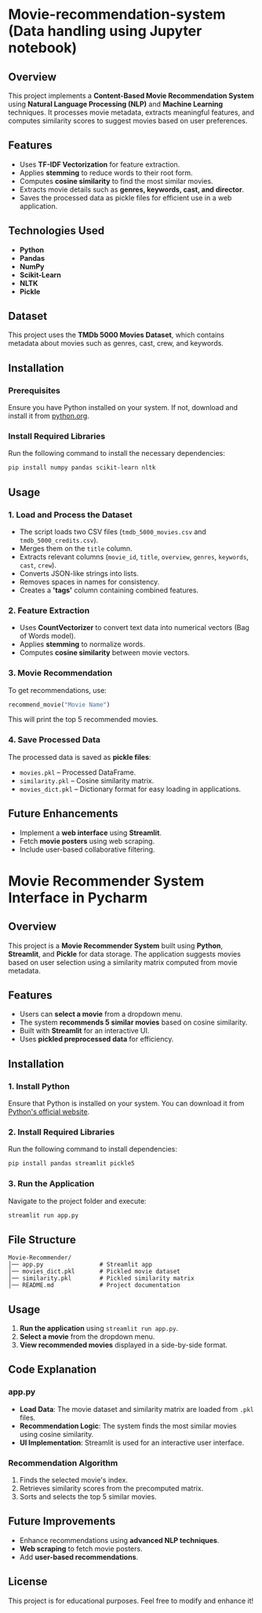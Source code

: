 # Movie-recommendation-system (Data handling using Jupyter notebook)

## Overview
This project implements a **Content-Based Movie Recommendation System** using **Natural Language Processing (NLP)** and **Machine Learning** techniques. It processes movie metadata, extracts meaningful features, and computes similarity scores to suggest movies based on user preferences.

## Features
- Uses **TF-IDF Vectorization** for feature extraction.
- Applies **stemming** to reduce words to their root form.
- Computes **cosine similarity** to find the most similar movies.
- Extracts movie details such as **genres, keywords, cast, and director**.
- Saves the processed data as pickle files for efficient use in a web application.

## Technologies Used
- **Python**
- **Pandas**
- **NumPy**
- **Scikit-Learn**
- **NLTK**
- **Pickle**

## Dataset
This project uses the **TMDb 5000 Movies Dataset**, which contains metadata about movies such as genres, cast, crew, and keywords.

## Installation
### Prerequisites
Ensure you have Python installed on your system. If not, download and install it from [python.org](https://www.python.org/).

### Install Required Libraries
Run the following command to install the necessary dependencies:
```bash
pip install numpy pandas scikit-learn nltk
```

## Usage
### 1. Load and Process the Dataset
- The script loads two CSV files (`tmdb_5000_movies.csv` and `tmdb_5000_credits.csv`).
- Merges them on the `title` column.
- Extracts relevant columns (`movie_id`, `title`, `overview`, `genres`, `keywords`, `cast`, `crew`).
- Converts JSON-like strings into lists.
- Removes spaces in names for consistency.
- Creates a **'tags'** column containing combined features.

### 2. Feature Extraction
- Uses **CountVectorizer** to convert text data into numerical vectors (Bag of Words model).
- Applies **stemming** to normalize words.
- Computes **cosine similarity** between movie vectors.

### 3. Movie Recommendation
To get recommendations, use:
```python
recommend_movie("Movie Name")
```
This will print the top 5 recommended movies.

### 4. Save Processed Data
The processed data is saved as **pickle files**:
- `movies.pkl` – Processed DataFrame.
- `similarity.pkl` – Cosine similarity matrix.
- `movies_dict.pkl` – Dictionary format for easy loading in applications.

## Future Enhancements
- Implement a **web interface** using **Streamlit**.
- Fetch **movie posters** using web scraping.
- Include user-based collaborative filtering.

# Movie Recommender System Interface in Pycharm

## Overview
This project is a **Movie Recommender System** built using **Python**, **Streamlit**, and **Pickle** for data storage. The application suggests movies based on user selection using a similarity matrix computed from movie metadata.

## Features
- Users can **select a movie** from a dropdown menu.
- The system **recommends 5 similar movies** based on cosine similarity.
- Built with **Streamlit** for an interactive UI.
- Uses **pickled preprocessed data** for efficiency.

## Installation
### 1. Install Python
Ensure that Python is installed on your system. You can download it from [Python's official website](https://www.python.org/downloads/).

### 2. Install Required Libraries
Run the following command to install dependencies:
```sh
pip install pandas streamlit pickle5
```

### 3. Run the Application
Navigate to the project folder and execute:
```sh
streamlit run app.py
```

## File Structure
```
Movie-Recommender/
│── app.py                # Streamlit app
│── movies_dict.pkl       # Pickled movie dataset
│── similarity.pkl        # Pickled similarity matrix
│── README.md             # Project documentation
```

## Usage
1. **Run the application** using `streamlit run app.py`.
2. **Select a movie** from the dropdown menu.
3. **View recommended movies** displayed in a side-by-side format.

## Code Explanation
### app.py
- **Load Data**: The movie dataset and similarity matrix are loaded from `.pkl` files.
- **Recommendation Logic**: The system finds the most similar movies using cosine similarity.
- **UI Implementation**: Streamlit is used for an interactive user interface.

### Recommendation Algorithm
1. Finds the selected movie's index.
2. Retrieves similarity scores from the precomputed matrix.
3. Sorts and selects the top 5 similar movies.

## Future Improvements
- Enhance recommendations using **advanced NLP techniques**.
- **Web scraping** to fetch movie posters.
- Add **user-based recommendations**.

## License
This project is for educational purposes. Feel free to modify and enhance it!
